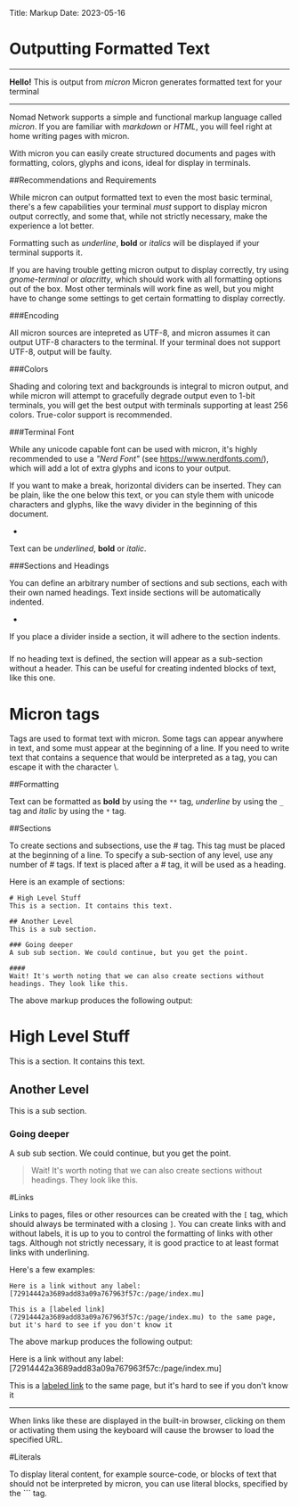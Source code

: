 Title: Markup
Date: 2023-05-16

# Outputting Formatted Text

---

**Hello!** This is output from *micron*
Micron generates formatted text for your terminal

---

Nomad Network supports a simple and functional markup language called *micron*. If you are familiar with *markdown* or *HTML*, you will feel right at home writing pages with micron.

With micron you can easily create structured documents and pages with formatting, colors, glyphs and icons, ideal for display in terminals.

##Recommendations and Requirements

While micron can output formatted text to even the most basic terminal, there's a few capabilities your terminal *must* support to display micron output correctly, and some that, while not strictly necessary, make the experience a lot better.

Formatting such as _underline_, **bold** or *italics* will be displayed if your terminal supports it.

If you are having trouble getting micron output to display correctly, try using *gnome-terminal* or *alacritty*, which should work with all formatting options out of the box. Most other terminals will work fine as well, but you might have to change some settings to get certain formatting to display correctly.

###Encoding

All micron sources are intepreted as UTF-8, and micron assumes it can output UTF-8 characters to the terminal. If your terminal does not support UTF-8, output will be faulty.

###Colors

Shading and coloring text and backgrounds is integral to micron output, and while micron will attempt to gracefully degrade output even to 1-bit terminals, you will get the best output with terminals supporting at least 256 colors. True-color support is recommended.

###Terminal Font

While any unicode capable font can be used with micron, it's highly recommended to use a *"Nerd Font"* (see https://www.nerdfonts.com/), which will add a lot of extra glyphs and icons to your output.

If you want to make a break, horizontal dividers can be inserted. They can be plain, like the one below this text, or you can style them with unicode characters and glyphs, like the wavy divider in the beginning of this document.

-

Text can be _underlined_, **bold** or *italic*.

###Sections and Headings

You can define an arbitrary number of sections and sub sections, each with their own named headings. Text inside sections will be automatically indented.

-

If you place a divider inside a section, it will adhere to the section indents.

#####

If no heading text is defined, the section will appear as a sub-section without a header. This can be useful for creating indented blocks of text, like this one.

# Micron tags

Tags are used to format text with micron. Some tags can appear anywhere in text, and some must appear at the beginning of a line. If you need to write text that contains a sequence that would be interpreted as a tag, you can escape it with the character \\.

##Formatting

Text can be formatted as **bold** by using the `**` tag, _underline_ by using the `_` tag and *italic* by using the `*` tag.

##Sections

To create sections and subsections, use the # tag. This tag must be placed at the beginning of a line. To specify a sub-section of any level, use any number of # tags. If text is placed after a # tag, it will be used as a heading.

Here is an example of sections:

```
# High Level Stuff
This is a section. It contains this text.

## Another Level
This is a sub section.

### Going deeper
A sub sub section. We could continue, but you get the point.

####
Wait! It's worth noting that we can also create sections without headings. They look like this.

```

The above markup produces the following output:

# High Level Stuff
This is a section. It contains this text.

## Another Level
This is a sub section.

### Going deeper
A sub sub section. We could continue, but you get the point.

> Wait! It's worth noting that we can also create sections without headings. They look like this.

#Links

Links to pages, files or other resources can be created with the `[` tag, which should always be terminated with a closing `]`. You can create links with and without labels, it is up to you to control the formatting of links with other tags. Although not strictly necessary, it is good practice to at least format links with underlining.

Here's a few examples:

```
Here is a link without any label: [72914442a3689add83a09a767963f57c:/page/index.mu]

This is a [labeled link](72914442a3689add83a09a767963f57c:/page/index.mu) to the same page, but it's hard to see if you don't know it
```

The above markup produces the following output:

Here is a link without any label: [72914442a3689add83a09a767963f57c:/page/index.mu]

This is a [labeled link](72914442a3689add83a09a767963f57c:/page/index.mu) to the same page, but it's hard to see if you don't know it

---

When links like these are displayed in the built-in browser, clicking on them or activating them using the keyboard will cause the browser to load the specified URL.

#Literals

To display literal content, for example source-code, or blocks of text that should not be interpreted by micron, you can use literal blocks, specified by the ``` tag.